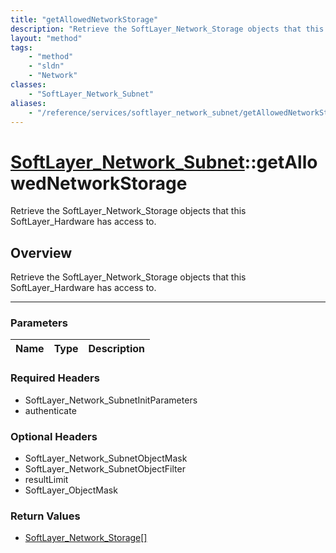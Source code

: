 ```yaml
---
title: "getAllowedNetworkStorage"
description: "Retrieve the SoftLayer_Network_Storage objects that this SoftLayer_Hardware has access to."
layout: "method"
tags:
    - "method"
    - "sldn"
    - "Network"
classes:
    - "SoftLayer_Network_Subnet"
aliases:
    - "/reference/services/softlayer_network_subnet/getAllowedNetworkStorage"
---
```

# [SoftLayer_Network_Subnet](/reference/services/SoftLayer_Network_Subnet)::getAllowedNetworkStorage

Retrieve the SoftLayer_Network_Storage objects that this SoftLayer_Hardware has access to.


## Overview 
Retrieve the SoftLayer_Network_Storage objects that this SoftLayer_Hardware has access to.

-----

### Parameters 
|Name | Type | Description |
| --- | --- | --- |


### Required Headers
* SoftLayer_Network_SubnetInitParameters
* authenticate


### Optional Headers
* SoftLayer_Network_SubnetObjectMask
* SoftLayer_Network_SubnetObjectFilter
* resultLimit
* SoftLayer_ObjectMask

### Return Values
* <a href='/reference/datatypes/SoftLayer_Network_Storage'>SoftLayer_Network_Storage[] </a>




